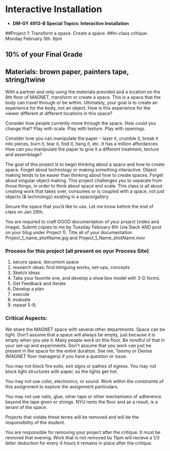
# Interactive Installation 

* **DM-GY 4913-B Special Topics: Interactive Installation**

##Project 1: Transform a space. Create a space.
##In-class critique: Monday February 5th. 6pm
## 10% of your Final Grade

## Materials: brown paper, painters tape, string/twine

With a partner and only using the materials provided and a location on the 8th floor of MAGNET, transform or create a space. This is a space that the body can travel through or be within. Ultimately, your goal is to create an experience for the body, not an object. How is this experience for the viewer different at different locations in this space?

Consider how people currently move through the space. How could you change that? Play with scale. Play with texture. Play with openings.

Consider how you can manipulate the paper – layer it, crumble it, break it into pieces, burn it, tear it, fold it, hang it, etc. It has a million affordances. How can you manipulate the paper to give it a different treatment, texture and assemblage?

The goal of this project is to begin thinking about a space and how to create space. Forget about technology or making something interactive. Object making tends to be easier than thinking about how to create spaces. Forget about singular object making. This project challenges you to separate from those things, in order to think about space and scale. This class is all about creating work that takes over, consumes or is coupled with a space, not just objects (& technology) existing in a space/gallery.

Secure the space that you’d like to use. Let me know before the end of class on Jan 29th. 

You are required to craft GOOD documentation of your project (video and image). Submit copies to me by Tuesday February 6th (via Slack AND post on your blog under Project 1). Title all of your documentation Project_1_name_shotName.jpg and Project_1_Name_shotName.mov

### Process for this project (all present on oyur Process Site)

1. secure space, document space
2. research ideas: find intriguing works, set-ups, concepts
3. Sketch Ideas 
4. Take your favorite one, and develop a shoe box model with 3-D forms. 
5. Get Feedback and Iterate
6. Develop a plan
7. execute
8. evaluate
9. repeat 5-8;


### Critical Aspects:

We share the MAGNET space with several other departments. Space can be tight. Don’t assume that a space will always be empty, just because it is empty when you see it. Many people work on this floor. Be mindful of that in your set-up and experiments. Don't assume that you work can just be present in the space for the entire duration. See me, Tammy or Denise (MAGNET floor managers) if you have a question or issue.

You may not block fire exits, exit signs or pathes of egress. You may not block light structures with paper, as the lights get hot. 

You may not use color, electronics, or sound. Work within the constraints of this assignment to explore the assignment particulars.

You may not use nails, glue, other tape or other mechanisms of adherence beyond the tape given or strings. NYU rents the floor and as a result, is a tenant of the space.

Projects that violate these terms will be removed and will be the responsibility of the student.

You are responsible for removing your project after the critique. It must be removed that evening. Work that is not removed by 11pm will recieve a 1/3 letter deduction for every 4 hours it remains in place after the critique.
